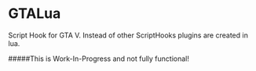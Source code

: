 # GTALua
Script Hook for GTA V. Instead of other ScriptHooks plugins are created in lua.

#####This is Work-In-Progress and not fully functional!
